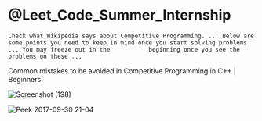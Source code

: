 
#  @Leet_Code_Summer_Internship
    Check what Wikipedia says about Competitive Programming. ... Below are some points you need to keep in mind once you start solving problems ... You may freeze out in the           beginning once you see the problems on these ...                          
                                                                                                  
                                                                                                                                           
   Common mistakes to be avoided in Competitive Programming in C++ | Beginners.
          
![Screenshot (198)](https://user-images.githubusercontent.com/65655892/128461851-1a574f73-27e7-48a3-a536-984b6ef25e35.png)

![Peek 2017-09-30 21-04](https://user-images.githubusercontent.com/65655892/128462275-770d1885-81da-42fb-8b53-f15363ab0d0b.gif)
